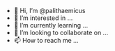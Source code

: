 - 👋 Hi, I’m @palithaemicus
- 👀 I’m interested in ...
- 🌱 I’m currently learning ...
- 💞️ I’m looking to collaborate on ...
- 📫 How to reach me ...

<!---
palithaemicus/palithaemicus is a ✨ special ✨ repository because its `README.md` (this file) appears on your GitHub profile.
You can click the Preview link to take a look at your changes.
--->
